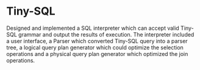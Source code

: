 # Tiny-SQL
Designed and implemented a SQL interpreter which can accept valid Tiny-SQL grammar and output the results of execution.
The interpreter included a user interface, a Parser which converted Tiny-SQL query into a parser tree, a logical query plan generator which could optimize the selection operations and a physical query plan generator which optimized the join operations.
